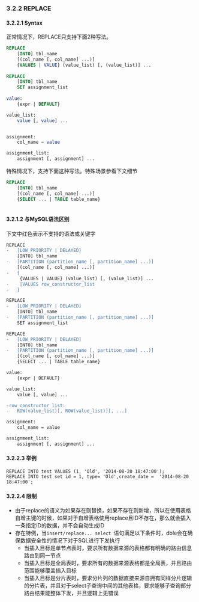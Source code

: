 ###  3.2.2 REPLACE

#### 3.2.2.1 Syntax

正常情况下，REPLACE只支持下面2种写法。

```SQL
REPLACE 
    [INTO] tbl_name
    [(col_name [, col_name] ...)]
    {VALUES | VALUE} (value_list) [, (value_list)] ...
 
REPLACE 
    [INTO] tbl_name
    SET assignment_list
    
value:
    {expr | DEFAULT}

value_list:
    value [, value] ...


assignment:
    col_name = value

assignment_list:
    assignment [, assignment] ...
```

特殊情况下，支持下面这种写法。特殊场景参看下文细节
```SQL
REPLACE 
    [INTO] tbl_name
    [(col_name [, col_name] ...)]
    {SELECT ... | TABLE table_name} 
    
```

#### 3.2.1.2 与MySQL语法区别
下文中红色表示不支持的语法或关键字

```diff
REPLACE 
-   [LOW_PRIORITY | DELAYED]
    [INTO] tbl_name
-   [PARTITION (partition_name [, partition_name] ...)]
    [(col_name [, col_name] ...)]
-   { 
     {VALUES | VALUE} (value_list) [, (value_list)] ...
-    |VALUES row_constructor_list
-   }

REPLACE 
-   [LOW_PRIORITY | DELAYED]
    [INTO] tbl_name
-   [PARTITION (partition_name [, partition_name] ...)]
    SET assignment_list

REPLACE 
-   [LOW_PRIORITY | DELAYED]
    [INTO] tbl_name
-   [PARTITION (partition_name [, partition_name] ...)]
    [(col_name [, col_name] ...)]
    {SELECT ... | TABLE table_name} 

value:
    {expr | DEFAULT}

value_list:
    value [, value] ...

-row_constructor_list:
-   ROW(value_list)[, ROW(value_list)][, ...]

assignment:
    col_name = value 

assignment_list:
    assignment [, assignment] ...
```

 

#### 3.2.2.3 举例

```
REPLACE INTO test VALUES (1, 'Old', '2014-08-20 18:47:00');
REPLACE INTO test set id = 1, type= 'Old',create_date =  '2014-08-20 18:47:00';
```

#### 3.2.2.4 限制
* 由于replace的语义为如果存在则替换，如果不存在则新增，所以在使用表格自增主键的时候，如果对于自增表格使用replace且ID不存在，那么就会插入一条指定ID的数据，并不会自动生成ID
* 存在特例，当`insert/replace... select `语句满足以下条件时，dble会在确保数据安全性的情况下对于SQL进行下发执行
  + 当插入目标是单节点表时，要求所有数据来源的表格都有明确的路由信息路由到同一节点
  + 当插入目标是全局表时，要求所有的数据来源表格都是全局表，并且路由范围能够覆盖插入目标
  + 当插入目标是分片表时，要求分片列的数据直接来源自拥有同样分片逻辑的分片表，并且对于select子查询中间的其他表格，要求能够子查询部分路由结果能整体下发，并且逻辑上无错误

